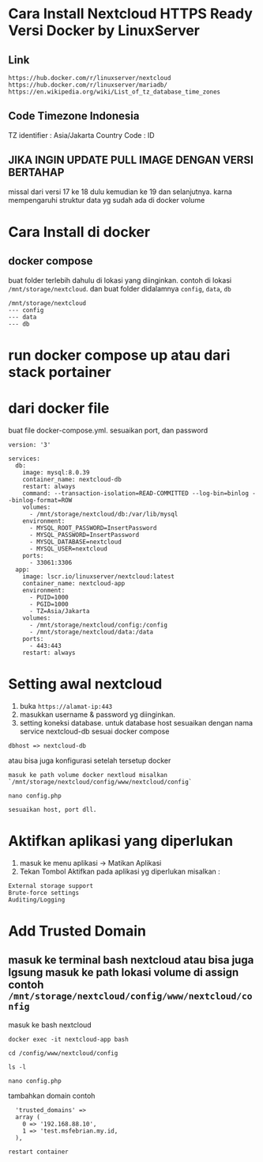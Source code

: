 # Cara Install Nextcloud HTTPS Ready Versi Docker by LinuxServer
## Link
```
https://hub.docker.com/r/linuxserver/nextcloud
https://hub.docker.com/r/linuxserver/mariadb/
https://en.wikipedia.org/wiki/List_of_tz_database_time_zones
```

## Code Timezone Indonesia
TZ identifier : Asia/Jakarta
Country Code : ID


## JIKA INGIN UPDATE PULL IMAGE DENGAN VERSI BERTAHAP
missal dari versi 17 ke 18 dulu kemudian ke 19 dan selanjutnya.
karna mempengaruhi struktur data yg sudah ada di docker volume

# Cara Install di docker
## docker compose
buat folder terlebih dahulu di lokasi yang diinginkan. contoh di lokasi `/mnt/storage/nextcloud`.
dan buat folder didalamnya `config`, `data`, `db`
```
/mnt/storage/nextcloud
--- config
--- data
--- db
```

# run docker compose up atau dari stack portainer
# dari docker file
buat file docker-compose.yml. sesuaikan port, dan password
```
version: '3'

services:
  db:
    image: mysql:8.0.39
    container_name: nextcloud-db
    restart: always
    command: --transaction-isolation=READ-COMMITTED --log-bin=binlog --binlog-format=ROW
    volumes:
      - /mnt/storage/nextcloud/db:/var/lib/mysql
    environment:
      - MYSQL_ROOT_PASSWORD=InsertPassword
      - MYSQL_PASSWORD=InsertPassword
      - MYSQL_DATABASE=nextcloud
      - MYSQL_USER=nextcloud
    ports:
      - 33061:3306 
  app:
    image: lscr.io/linuxserver/nextcloud:latest
    container_name: nextcloud-app
    environment:
      - PUID=1000
      - PGID=1000
      - TZ=Asia/Jakarta
    volumes:
      - /mnt/storage/nextcloud/config:/config
      - /mnt/storage/nextcloud/data:/data
    ports:
      - 443:443
    restart: always

```

# Setting awal nextcloud
1. buka `https://alamat-ip:443` 
2. masukkan username & password yg diinginkan.
3. setting koneksi database.
untuk  database host sesuaikan dengan nama service nextcloud-db sesuai docker compose
```
dbhost => nextcloud-db
```
atau bisa juga konfigurasi setelah tersetup docker
```
masuk ke path volume docker nextloud misalkan `/mnt/storage/nextcloud/config/www/nextcloud/config`
```
```
nano config.php
```
```
sesuaikan host, port dll.
```

# Aktifkan aplikasi yang diperlukan
1. masuk ke menu aplikasi -> Matikan Aplikasi
2. Tekan Tombol Aktifkan pada aplikasi yg diperlukan misalkan :
```
External storage support
Brute-force settings
Auditing/Logging
```

# Add Trusted Domain
## masuk ke terminal bash nextcloud atau bisa juga lgsung masuk ke path lokasi volume di assign contoh `/mnt/storage/nextcloud/config/www/nextcloud/config`
masuk ke bash nextcloud
```
docker exec -it nextcloud-app bash 
```
```
cd /config/www/nextcloud/config
```
```
ls -l
```
```
nano config.php
```
tambahkan domain contoh
```
  'trusted_domains' =>
  array (
    0 => '192.168.88.10',
    1 => 'test.msfebrian.my.id,
  ),
```
```
restart container
```
